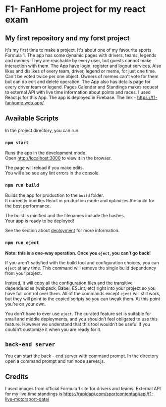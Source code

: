 # F1- FanHome project for my react exam

## My first repository and my forst project
It's my first time to make a project. It's about one of my favourite sports Formula 1. The app has some dynamic pages with drivers, teams, legends and memes. They are reachable by every user, but guests cannot make interaction with them. The App have login, register and logout services. Also likes and dislikes of every team, driver, legend or meme, for just one time. Can't be voted twice per one object. Owners of memes can't vote for them but can do edit and delete operation. The App also has details page for every driver,team or legend. Pages Calendar and Standings makes request to external API with live time information about points and races. I used React.js for this App. The app is deployed in Firebase. The link - https://f1-fanhome.web.app/.

## Available Scripts

In the project directory, you can run:

### `npm start`

Runs the app in the development mode.\
Open [http://localhost:3000](http://localhost:3000) to view it in the browser.

The page will reload if you make edits.\
You will also see any lint errors in the console.

### `npm run build`

Builds the app for production to the `build` folder.\
It correctly bundles React in production mode and optimizes the build for the best performance.

The build is minified and the filenames include the hashes.\
Your app is ready to be deployed!

See the section about [deployment](https://facebook.github.io/create-react-app/docs/deployment) for more information.

### `npm run eject`

**Note: this is a one-way operation. Once you `eject`, you can’t go back!**

If you aren’t satisfied with the build tool and configuration choices, you can `eject` at any time. This command will remove the single build dependency from your project.

Instead, it will copy all the configuration files and the transitive dependencies (webpack, Babel, ESLint, etc) right into your project so you have full control over them. All of the commands except `eject` will still work, but they will point to the copied scripts so you can tweak them. At this point you’re on your own.

You don’t have to ever use `eject`. The curated feature set is suitable for small and middle deployments, and you shouldn’t feel obligated to use this feature. However we understand that this tool wouldn’t be useful if you couldn’t customize it when you are ready for it.

## `back-end server`

You can start the back - end server with command prompt. In the directory open a command prompt and run node server.js.

## Credits
I used images from official Formula 1 site for drivers and teams. External API for my live time standings is https://rapidapi.com/sportcontentapi/api/f1-live-motorsport-data/